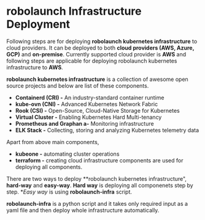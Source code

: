 # robolaunch Infrastructure Deployment
Following steps are for deploying **robolaunch kubernetes infrastructure** to cloud providers. It can be deployed to both **cloud providers (AWS, Azure, GCP)** and **on-premise**. Currently supported cloud provider is **AWS** and following steps are applicable for deploying robolaunch kubernetes infrastructure to **AWS**. 

**robolaunch kubernetes infrastructure** is a collection of awesome open source projects and below are list of these components.

- **Containerd (CRI) -** An industry-standard container runtime
- **kube-ovn (CNI) -**  Advanced Kubernetes Network Fabric
- **Rook (CSI) -** Open-Source, Cloud-Native Storage for Kubernetes
- **Virtual Cluster -** Enabling Kubernetes Hard Multi-tenancy
- **Prometheus and Graphan a-** Monitoring infrastructure
- **ELK Stack -** Collecting, storing and analyzing Kubernetes telemetry data

Apart from above main components, 
- **kubeone -** automating cluster operations
- **terraform -** creating cloud infrastructure components are used for deploying all components.

There are two ways to deploy **robolaunch kubernetes infrastructure", **hard-way** and **easy-way**. **Hard way** is deploying all componenets step by step. **Easy way* is using **robolaunch-infra** script.

**robolaunch-infra** is a python script and it takes only required input as a yaml file and then deploy whole infrastructure automatically.







